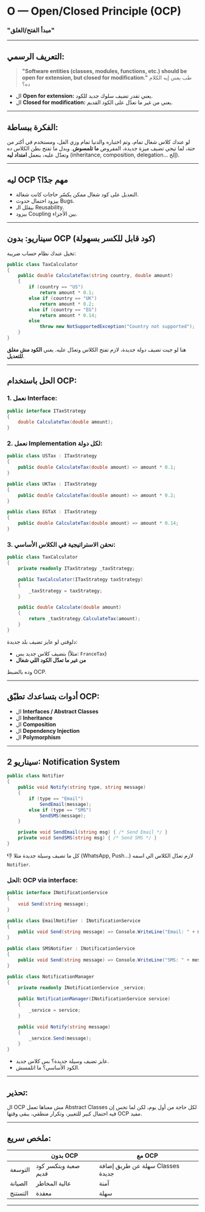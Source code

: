 
# **O — Open/Closed Principle (OCP)**

### "مبدأ الفتح/الغلق"

---

##  التعريف الرسمي:

> **"Software entities (classes, modules, functions, etc.) should be open for extension, but closed for modification."**
طب يعني إيه الكلام ده؟

* ال **Open for extension:** يعني تقدر تضيف سلوك جديد للكود.
* ال **Closed for modification:** يعني من غير ما تعدّل على الكود القديم.

---

## الفكرة ببساطة:

لو عندك كلاس شغال تمام، وتم اختباره والدنيا تمام وزي الفل، ومستخدم في أكتر من حتة،
لما تيجي تضيف ميزة جديدة، المفروض **ما تلمسوش**.
وبدل ما تفتح بطن الكلاس ده وتعدّل عليه، بنعمل **امتداد ليه** (inheritance, composition, delegation... إلخ).

---

##  ليه OCP مهم جدًا؟

* التعديل على كود شغال ممكن يكسّر حاجات كانت شغالة.
* بيزود احتمال حدوث Bugs.
* بيقلل الـ Reusability.
* بيزود Coupling بين الأجزاء.

---

##  سيناريو: بدون OCP (كود قابل للكسر بسهولة)

تخيل عندك نظام حساب ضريبة:

```csharp
public class TaxCalculator
{
    public double CalculateTax(string country, double amount)
    {
        if (country == "US")
            return amount * 0.1;
        else if (country == "UK")
            return amount * 0.2;
        else if (country == "EG")
            return amount * 0.14;
        else
            throw new NotSupportedException("Country not supported");
    }
}
```

هنا لو جيت تضيف دولة جديدة، لازم تفتح الكلاس وتعدّل عليه.
يعني **الكود مش مغلق للتعديل**.

---

## الحل باستخدام OCP:

### 1. نعمل Interface:

```csharp
public interface ITaxStrategy
{
    double CalculateTax(double amount);
}
```

### 2. نعمل Implementation لكل دولة:

```csharp
public class USTax : ITaxStrategy
{
    public double CalculateTax(double amount) => amount * 0.1;
}

public class UKTax : ITaxStrategy
{
    public double CalculateTax(double amount) => amount * 0.2;
}

public class EGTaX : ITaxStrategy
{
    public double CalculateTax(double amount) => amount * 0.14;
}
```

### 3. نحقن الاستراتيجية في الكلاس الأساسي:

```csharp
public class TaxCalculator
{
    private readonly ITaxStrategy _taxStrategy;

    public TaxCalculator(ITaxStrategy taxStrategy)
    {
        _taxStrategy = taxStrategy;
    }

    public double Calculate(double amount)
    {
        return _taxStrategy.CalculateTax(amount);
    }
}
```

 دلوقتي لو عايز تضيف بلد جديدة:

* بتضيف كلاس جديد بس (مثلاً: `FranceTax`)
* **من غير ما تعدّل الكود اللي شغال**

وده بالضبط OCP.

---

## أدوات بتساعدك تطبّق OCP:

* ال **Interfaces / Abstract Classes**
* ال **Inheritance**
* ال **Composition**
* ال **Dependency Injection**
* ال **Polymorphism**

---

##  سيناريو 2: Notification System

```csharp
public class Notifier
{
    public void Notify(string type, string message)
    {
        if (type == "Email")
            SendEmail(message);
        else if (type == "SMS")
            SendSMS(message);
    }

    private void SendEmail(string msg) { /* Send Email */ }
    private void SendSMS(string msg) { /* Send SMS */ }
}
```

👎 كل ما تضيف وسيلة جديدة مثلا (WhatsApp, Push...) لازم تعدّل الكلاس الي اسمه `Notifier`.

### الحل: OCP via interface:

```csharp
public interface INotificationService
{
    void Send(string message);
}

public class EmailNotifier : INotificationService
{
    public void Send(string message) => Console.WriteLine("Email: " + message);
}

public class SMSNotifier : INotificationService
{
    public void Send(string message) => Console.WriteLine("SMS: " + message);
}

public class NotificationManager
{
    private readonly INotificationService _service;

    public NotificationManager(INotificationService service)
    {
        _service = service;
    }

    public void Notify(string message)
    {
        _service.Send(message);
    }
}
```

* عايز تضيف وسيلة جديدة؟  بس كلاس جديد.
* الكود الأساسي؟ ما اتلمسش.

---

##  تحذير:

ال OCP مش معناها تعمل Abstract Classes لكل حاجة من أول يوم،
لكن لما تحس إن فيه احتمال كبير للتغيير، وتكرار منطقي، يبقى وقتها OCP مفيد.

---

## ملخص سريع:

|         | بدون OCP             | مع OCP                           |
| ------- | -------------------- | -------------------------------- |
| التوسعة | صعبة وبتكسر كود قديم | سهلة عن طريق إضافة Classes جديدة |
| الصيانة | عالية المخاطر        | آمنة                             |
| التستنج | معقدة                | سهلة                             |

---
